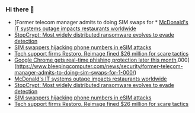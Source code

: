 ### Hi there 👋

<!--START_SECTION:feed-->
* [Former telecom manager admits to doing SIM swaps for * [McDonald's IT systems outage impacts restaurants worldwide](https://www.bleepingcomputer.com/news/technology/mcdonalds-it-systems-outage-impacts-restaurants-worldwide/)
* [StopCrypt: Most widely distributed ransomware evolves to evade detection](https://www.bleepingcomputer.com/news/security/stopcrypt-most-widely-distributed-ransomware-evolves-to-evade-detection/)
* [SIM swappers hijacking phone numbers in eSIM attacks](https://www.bleepingcomputer.com/news/security/sim-swappers-hijacking-phone-numbers-in-esim-attacks/)
* [Tech support firms Restoro, Reimage fined $26 million for scare tactics](https://www.bleepingcomputer.com/news/security/tech-support-firms-restoro-reimage-fined-26-million-for-scare-tactics/)
* [Google Chrome gets real-time phishing protection later this month](https://www.bleepingcomputer.com/news/google/google-chrome-gets-real-time-phishing-protection-later-this-month/),000](https://www.bleepingcomputer.com/news/security/former-telecom-manager-admits-to-doing-sim-swaps-for-1-000/)
* [McDonald's IT systems outage impacts restaurants worldwide](https://www.bleepingcomputer.com/news/technology/mcdonalds-it-systems-outage-impacts-restaurants-worldwide/)
* [StopCrypt: Most widely distributed ransomware evolves to evade detection](https://www.bleepingcomputer.com/news/security/stopcrypt-most-widely-distributed-ransomware-evolves-to-evade-detection/)
* [SIM swappers hijacking phone numbers in eSIM attacks](https://www.bleepingcomputer.com/news/security/sim-swappers-hijacking-phone-numbers-in-esim-attacks/)
* [Tech support firms Restoro, Reimage fined $26 million for scare tactics](https://www.bleepingcomputer.com/news/security/tech-support-firms-restoro-reimage-fined-26-million-for-scare-tactics/)
<!--END_SECTION:feed-->

<!--
**frankenk/frankenk** is a ✨ _special_ ✨ repository because its `README.md` (this file) appears on your GitHub profile.

Here are some ideas to get you started:

- 🔭 I’m currently working on ...
- 🌱 I’m currently learning ...
- 👯 I’m looking to collaborate on ...
- 🤔 I’m looking for help with ...
- 💬 Ask me about ...
- 📫 How to reach me: ...
- 😄 Pronouns: ...
- ⚡ Fun fact: ...
-->



